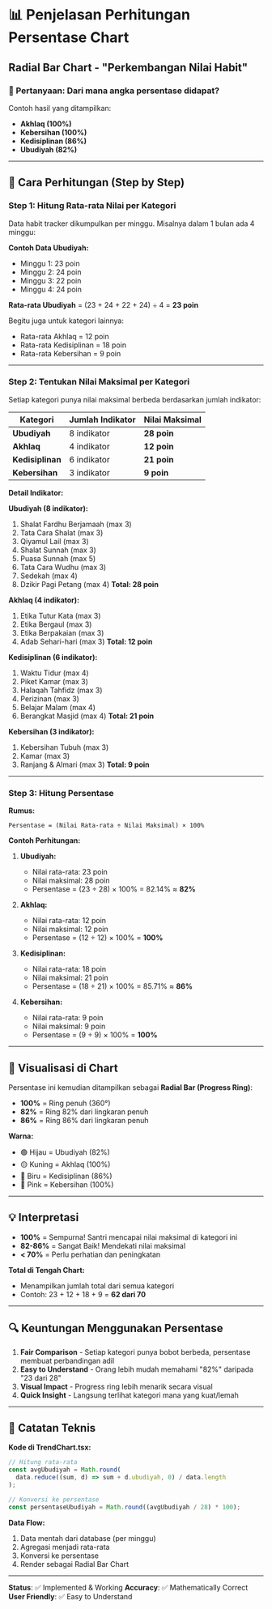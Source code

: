 # 📊 Penjelasan Perhitungan Persentase Chart

## Radial Bar Chart - "Perkembangan Nilai Habit"

### 🎯 Pertanyaan: Dari mana angka persentase didapat?

Contoh hasil yang ditampilkan:

- **Akhlaq (100%)**
- **Kebersihan (100%)**
- **Kedisiplinan (86%)**
- **Ubudiyah (82%)**

---

## 📐 Cara Perhitungan (Step by Step)

### **Step 1: Hitung Rata-rata Nilai per Kategori**

Data habit tracker dikumpulkan per minggu. Misalnya dalam 1 bulan ada 4 minggu:

**Contoh Data Ubudiyah:**

- Minggu 1: 23 poin
- Minggu 2: 24 poin
- Minggu 3: 22 poin
- Minggu 4: 24 poin

**Rata-rata Ubudiyah** = (23 + 24 + 22 + 24) ÷ 4 = **23 poin**

Begitu juga untuk kategori lainnya:

- Rata-rata Akhlaq = 12 poin
- Rata-rata Kedisiplinan = 18 poin
- Rata-rata Kebersihan = 9 poin

---

### **Step 2: Tentukan Nilai Maksimal per Kategori**

Setiap kategori punya nilai maksimal berbeda berdasarkan jumlah indikator:

| Kategori         | Jumlah Indikator | Nilai Maksimal |
| ---------------- | ---------------- | -------------- |
| **Ubudiyah**     | 8 indikator      | **28 poin**    |
| **Akhlaq**       | 4 indikator      | **12 poin**    |
| **Kedisiplinan** | 6 indikator      | **21 poin**    |
| **Kebersihan**   | 3 indikator      | **9 poin**     |

**Detail Indikator:**

**Ubudiyah (8 indikator):**

1. Shalat Fardhu Berjamaah (max 3)
2. Tata Cara Shalat (max 3)
3. Qiyamul Lail (max 3)
4. Shalat Sunnah (max 3)
5. Puasa Sunnah (max 5)
6. Tata Cara Wudhu (max 3)
7. Sedekah (max 4)
8. Dzikir Pagi Petang (max 4)
   **Total: 28 poin**

**Akhlaq (4 indikator):**

1. Etika Tutur Kata (max 3)
2. Etika Bergaul (max 3)
3. Etika Berpakaian (max 3)
4. Adab Sehari-hari (max 3)
   **Total: 12 poin**

**Kedisiplinan (6 indikator):**

1. Waktu Tidur (max 4)
2. Piket Kamar (max 3)
3. Halaqah Tahfidz (max 3)
4. Perizinan (max 3)
5. Belajar Malam (max 4)
6. Berangkat Masjid (max 4)
   **Total: 21 poin**

**Kebersihan (3 indikator):**

1. Kebersihan Tubuh (max 3)
2. Kamar (max 3)
3. Ranjang & Almari (max 3)
   **Total: 9 poin**

---

### **Step 3: Hitung Persentase**

**Rumus:**

```
Persentase = (Nilai Rata-rata ÷ Nilai Maksimal) × 100%
```

**Contoh Perhitungan:**

1. **Ubudiyah:**

   - Nilai rata-rata: 23 poin
   - Nilai maksimal: 28 poin
   - Persentase = (23 ÷ 28) × 100% = 82.14% ≈ **82%**

2. **Akhlaq:**

   - Nilai rata-rata: 12 poin
   - Nilai maksimal: 12 poin
   - Persentase = (12 ÷ 12) × 100% = **100%**

3. **Kedisiplinan:**

   - Nilai rata-rata: 18 poin
   - Nilai maksimal: 21 poin
   - Persentase = (18 ÷ 21) × 100% = 85.71% ≈ **86%**

4. **Kebersihan:**
   - Nilai rata-rata: 9 poin
   - Nilai maksimal: 9 poin
   - Persentase = (9 ÷ 9) × 100% = **100%**

---

## 🎨 Visualisasi di Chart

Persentase ini kemudian ditampilkan sebagai **Radial Bar (Progress Ring)**:

- **100%** = Ring penuh (360°)
- **82%** = Ring 82% dari lingkaran penuh
- **86%** = Ring 86% dari lingkaran penuh

**Warna:**

- 🟢 Hijau = Ubudiyah (82%)
- 🟡 Kuning = Akhlaq (100%)
- 🔵 Biru = Kedisiplinan (86%)
- 🔴 Pink = Kebersihan (100%)

---

## 💡 Interpretasi

- **100%** = Sempurna! Santri mencapai nilai maksimal di kategori ini
- **82-86%** = Sangat Baik! Mendekati nilai maksimal
- **< 70%** = Perlu perhatian dan peningkatan

**Total di Tengah Chart:**

- Menampilkan jumlah total dari semua kategori
- Contoh: 23 + 12 + 18 + 9 = **62 dari 70**

---

## 🔍 Keuntungan Menggunakan Persentase

1. **Fair Comparison** - Setiap kategori punya bobot berbeda, persentase membuat perbandingan adil
2. **Easy to Understand** - Orang lebih mudah memahami "82%" daripada "23 dari 28"
3. **Visual Impact** - Progress ring lebih menarik secara visual
4. **Quick Insight** - Langsung terlihat kategori mana yang kuat/lemah

---

## 📝 Catatan Teknis

**Kode di TrendChart.tsx:**

```typescript
// Hitung rata-rata
const avgUbudiyah = Math.round(
  data.reduce((sum, d) => sum + d.ubudiyah, 0) / data.length
);

// Konversi ke persentase
const persentaseUbudiyah = Math.round((avgUbudiyah / 28) * 100);
```

**Data Flow:**

1. Data mentah dari database (per minggu)
2. Agregasi menjadi rata-rata
3. Konversi ke persentase
4. Render sebagai Radial Bar Chart

---

**Status**: ✅ Implemented & Working
**Accuracy**: ✅ Mathematically Correct
**User Friendly**: ✅ Easy to Understand
